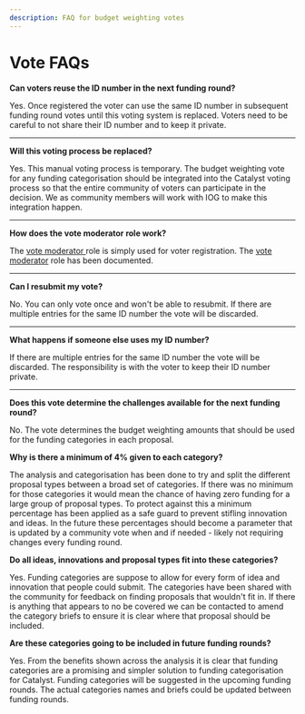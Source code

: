 ```yaml
---
description: FAQ for budget weighting votes
---
```


# Vote FAQs

**Can voters reuse the ID number in the next funding round?**&#x20;

Yes. Once registered the voter can use the same ID number in subsequent funding round votes until this voting system is replaced. Voters need to be careful to not share their ID number and to keep it private.

****

**Will this voting process be replaced?**

Yes. This manual voting process is temporary. The budget weighting vote for any funding categorisation should be integrated into the Catalyst voting process so that the entire community of voters can participate in the decision. We as community members will work with IOG to make this integration happen.

****

**How does the vote moderator role work?**&#x20;

The [vote moderator ](vote-moderator-guide.md)role is simply used for voter registration. The [vote moderator](vote-moderator-guide.md) role has been documented.

****

**Can I resubmit my vote?**&#x20;

No. You can only vote once and won't be able to resubmit. If there are multiple entries for the same ID number the vote will be discarded.

****

**What happens if someone else uses my ID number?**&#x20;

If there are multiple entries for the same ID number the vote will be discarded. The responsibility is with the voter to keep their ID number private.

****

**Does this vote determine the challenges available for the next funding round?**

No. The vote determines the budget weighting amounts that should be used for the funding categories in each proposal.



**Why is there a minimum of 4% given to each category?**

The analysis and categorisation has been done to try and split the different proposal types between a broad set of categories. If there was no minimum for those categories it would mean the chance of having zero funding for a large group of proposal types. To protect against this a minimum percentage has been applied as a safe guard to prevent stifling innovation and ideas. In the future these percentages should become a parameter that is updated by a community vote when and if needed - likely not requiring changes every funding round.



**Do all ideas, innovations and proposal types fit into these categories?**

Yes. Funding categories are suppose to allow for every form of idea and innovation that people could submit. The categories have been shared with the community for feedback on finding proposals that wouldn't fit in. If there is anything that appears to no be covered we can be contacted to amend the category briefs to ensure it is clear where that proposal should be included.



**Are these categories going to be included in future funding rounds?**

Yes. From the benefits shown across the analysis it is clear that funding categories are a promising and simpler solution to funding categorisation for Catalyst. Funding categories will be suggested in the upcoming funding rounds. The actual categories names and briefs could be updated between funding rounds.
